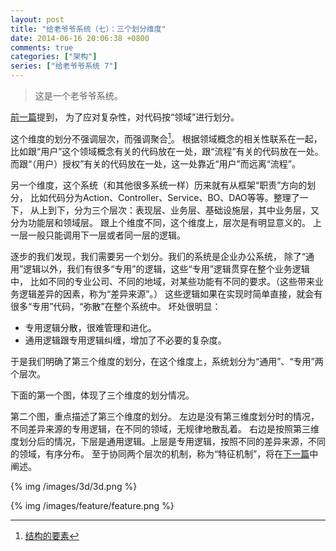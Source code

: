 ```yaml
---
layout: post
title: "给老爷爷系统（七）：三个划分维度"
date: 2014-06-16 20:06:38 +0800
comments: true
categories: ["架构"]
series: ["给老爷爷系统 7"]
---
```


> 这是一个老爷爷系统。

[前一篇](/2014/06/09/refactory)提到，
为了应对复杂性，对代码按“领域”进行划分。
<!-- more -->
这个维度的划分不强调层次，而强调聚合[^1]。
根据领域概念的相关性联系在一起，比如跟“用户”这个领域概念有关的代码放在一处，跟“流程”有关的代码放在一处。
而跟“（用户）授权”有关的代码放在一处，这一处靠近“用户”而远离“流程”。

另一个维度，这个系统（和其他很多系统一样）历来就有从框架“职责”方向的划分，
比如代码分为Action、Controller、Service、BO、DAO等等。整理了一下，
从上到下，分为三个层次：表现层、业务层、基础设施层，其中业务层，又分为功能层和领域层。
跟上个维度不同，这个维度上，层次是有明显意义的。
上一层一般只能调用下一层或者同一层的逻辑。

逐步的我们发现，我们需要另一个划分。我们的系统是企业办公系统，
除了“通用”逻辑以外，我们有很多“专用”的逻辑，这些“专用”逻辑贯穿在整个业务逻辑中，
比如不同的专业公司、不同的地域，对某些功能有不同的要求。（这些带来业务逻辑差异的因素，称为“差异来源”。）
这些逻辑如果在实现时简单直接，就会有很多“专用”代码，“弥散”在整个系统中。
坏处很明显：

* 专用逻辑分散，很难管理和进化。
* 通用逻辑跟专用逻辑纠缠，增加了不必要的复杂度。

于是我们明确了第三个维度的划分，在这个维度上，系统划分为“通用”、“专用”两个层次。

下面的第一个图，体现了三个维度的划分情况。

第二个图，重点描述了第三个维度的划分。
左边是没有第三维度划分时的情况，不同差异来源的专用逻辑，在不同的领域，无规律地散乱着。
右边是按照第三维度划分后的情况，下层是通用逻辑。上层是专用逻辑，按照不同的差异来源，不同的领域，有序分布。
至于协同两个层次的机制，称为“特征机制”，将在[下一篇](/2014/06/16/feature)中阐述。

{% img  /images/3d/3d.png %}

{% img  /images/feature/feature.png %}


[^1]: [结构的要素](/2014/06/07/structure)
